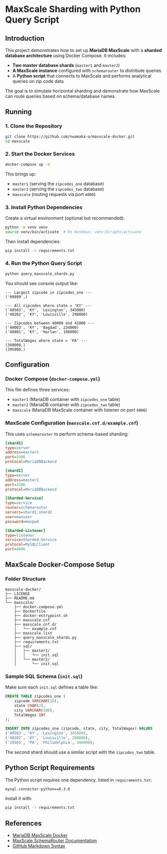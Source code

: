 # MaxScale Sharding with Python Query Script

## Introduction

This project demonstrates how to set up **MariaDB MaxScale** with a **sharded database architecture** using Docker Compose. It includes:

- **Two master database shards** (`master1` and `master2`)
- **A MaxScale instance** configured with `schemarouter` to distribute queries
- A **Python script** that connects to MaxScale and performs analytical queries on zip code data

The goal is to simulate horizontal sharding and demonstrate how MaxScale can route queries based on schema/database names.


## Running

### 1. Clone the Repository

```bash
git clone https://github.com/nwamaka-o/maxscale-docker.git
cd maxscale
````

### 2. Start the Docker Services

```bash
docker-compose up -d
```

This brings up:

* `master1` (serving the `zipcodes_one` database)
* `master2` (serving the `zipcodes_two` database)
* `maxscale` (routing requests via port `4006`)

### 3. Install Python Dependencies

Create a virtual environment (optional but recommended):

```bash
python -m venv venv
source venv/bin/activate  # On Windows: venv\Scripts\activate
```

Then install dependencies:

```bash
pip install -r requirements.txt
```

### 4. Run the Python Query Script

```bash
python query_maxscale_shards.py
```

You should see console output like:

```
--- Largest zipcode in zipcodes_one ---
('99999',)

--- All zipcodes where state = 'KY' ---
('40503', 'KY', 'Lexington', 345000)
('40202', 'KY', 'Louisville', 298000)

--- Zipcodes between 40000 and 41000 ---
('40003', 'KY', 'Bagdad', 234000)
('40801', 'KY', 'Harlan', 198000)

--- TotalWages where state = 'PA' ---
(340000,)
(295000,)
```


## Configuration

### Docker Compose (`docker-compose.yml`)

This file defines three services:

* `master1` (MariaDB container with `zipcodes_one` table)
* `master2` (MariaDB container with `zipcodes_two` table)
* `maxscale` (MariaDB MaxScale container with listener on port `4006`)

### MaxScale Configuration (`maxscale.cnf.d/example.cnf`)

This uses `schemarouter` to perform schema-based sharding:

```ini
[shard1]
type=server
address=master1
port=3306
protocol=MariaDBBackend

[shard2]
type=server
address=master2
port=3306
protocol=MariaDBBackend

[Sharded-Service]
type=service
router=schemarouter
servers=shard1,shard2
user=maxuser
password=maxpwd

[Sharded-Listener]
type=listener
service=Sharded-Service
protocol=MySQLClient
port=4006
```


## MaxScale Docker-Compose Setup

### Folder Structure

```
maxscale-docker/
├── LICENSE
├── README.md
└── maxscale/
    ├── docker-compose.yml
    ├── Dockerfile
    ├── docker-entrypoint.sh
    ├── maxscale.cnf
    ├── maxscale.cnf.d/
    │   └── example.cnf
    ├── maxscale.list
    ├── query_maxscale_shards.py
    ├── requirements.txt
    ├── sql/
    │   ├── master1/
    │   │   └── init.sql
    │   └── master2/
    │       └── init.sql
```

### Sample SQL Schema (`init.sql`)

Make sure each `init.sql` defines a table like:

```sql
CREATE TABLE zipcodes_one (
    zipcode VARCHAR(10),
    state CHAR(2),
    city VARCHAR(100),
    TotalWages INT
);

INSERT INTO zipcodes_one (zipcode, state, city, TotalWages) VALUES
('40503', 'KY', 'Lexington', 345000),
('40202', 'KY', 'Louisville', 298000),
('19103', 'PA', 'Philadelphia', 340000);
```

The second shard should use a similar script with the `zipcodes_two` table.


## Python Script Requirements

The Python script requires one dependency, listed in `requirements.txt`:

```txt
mysql-connector-python==8.3.0
```

Install it with:

```bash
pip install -r requirements.txt
```


## References

* [MariaDB MaxScale Docker](https://github.com/mariadb-corporation/maxscale-docker)
* [MaxScale SchemaRouter Documentation](https://mariadb.com/kb/en/mariadb-maxscale-230-schemarouter/)
* [GitHub Markdown Syntax](https://docs.github.com/en/get-started/writing-on-github)
